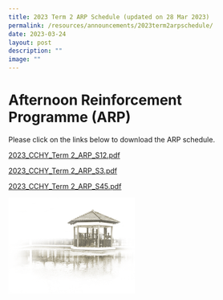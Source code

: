 ```yaml
---
title: 2023 Term 2 ARP Schedule (updated on 28 Mar 2023)
permalink: /resources/announcements/2023term2arpschedule/
date: 2023-03-24
layout: post
description: ""
image: ""
---
```


# **Afternoon Reinforcement Programme (ARP)**

Please click on the links below to download the ARP schedule.

[2023_CCHY_Term 2_ARP_S12.pdf](/files/ARP%20Schedule/2023_CCHY_Term%202_ARP_S12.pdf)

[2023_CCHY_Term 2_ARP_S3.pdf](/files/ARP%20Schedule/2023_CCHY_Term%202_ARP_S3.pdf)

[2023_CCHY_Term 2_ARP_S45.pdf](/files/ARP%20Schedule/2023_CCHY_Term%202_ARP_S45.pdf)


<img src="/images/pavilion.png" 
     style="width:50%">